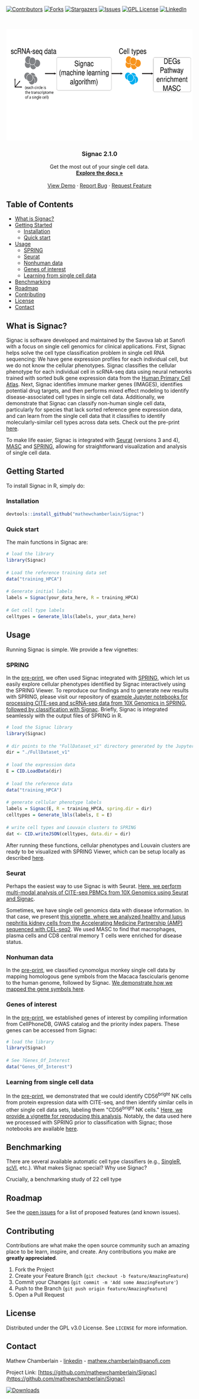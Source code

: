 [![Contributors][contributors-shield]][contributors-url]
[![Forks][forks-shield]][forks-url]
[![Stargazers][stars-shield]][stars-url]
[![Issues][issues-shield]][issues-url]
[![GPL License][license-shield]][license-url]
[![LinkedIn][linkedin-shield]][linkedin-url]

<!-- PROJECT LOGO -->
<br />
<p align="center">
  <a href="https://www.sanofi.com/">
    <img src="images/GitHubFigure.svg" alt="Logo" width="600" height="300">
  </a>

  <h3 align="center">Signac 2.1.0</h3>

  <p align="center">
    Get the most out of your single cell data.
    <br />
    <a href="#getting-started"><strong>Explore the docs »</strong></a>
    <br />
    <br />
    <a href="https://htmlpreview.github.io/?https://github.com/mathewchamberlain/Signac/master/vignettes/signac-Seurat_CITEseq.html">View Demo</a>
    ·
    <a href="https://github.com/mathewchamberlain/Signac/issues">Report Bug</a>
    ·
    <a href="https://github.com/mathewchamberlain/Signac/issues">Request Feature</a>
  </p>
</p>



<!-- TABLE OF CONTENTS -->
## Table of Contents

* [What is Signac?](#about-the-project)
* [Getting Started](#getting-started)
  * [Installation](#installation)
  * [Quick start](#quickstart)
* [Usage](#usage)
  * [SPRING](#spring)
  * [Seurat](#seurat)
  * [Nonhuman data](#Nonhuman-data)
  * [Genes of interest](#genes-of-interest)
  * [Learning from single cell data](#learning-from-single-cell-data)
* [Benchmarking](#benchmarking) 
* [Roadmap](#roadmap)
* [Contributing](#contributing)
* [License](#license)
* [Contact](#contact)

<!-- ABOUT THE PROJECT -->
## What is Signac?

Signac is software developed and maintained by the Savova lab at Sanofi with a focus on single cell genomics for clinical applications. First, Signac helps solve the cell type classification problem in single cell RNA sequencing: We have gene expression profiles for each individual cell, but we do not know the cellular phenotypes. Signac classifies the cellular phenotype for each individual cell in scRNA-seq data using neural networks trained with sorted bulk gene expression data from the [Human Primary Cell Atlas](https://bmcgenomics.biomedcentral.com/articles/10.1186/1471-2164-14-632). Next, Signac identifies immune marker genes (IMAGES), identifies potential drug targets, and then performs mixed effect modeling to identify disease-associated cell types in single cell data. Additionally, we demonstrate that Signac can classify non-human single cell data, particularly for species that lack sorted reference gene expression data, and can learn from the single cell data that it classifies to identify molecularly-similar cell types across data sets. Check out the pre-print [here](https://www.biorxiv.org/content/10.1101/2021.02.01.429207v2).

To make life easier, Signac is integrated with [Seurat](https://satijalab.org/seurat/) (versions 3 and 4), [MASC](https://pubmed.ncbi.nlm.nih.gov/30333237/) and [SPRING](https://pubmed.ncbi.nlm.nih.gov/29228172/), allowing for straightforward visualization and analysis of single cell data.

<!-- GETTING STARTED -->
## Getting Started

To install Signac in R, simply do:

### Installation

```r
devtools::install_github("mathewchamberlain/Signac")
```

### Quick start

The main functions in Signac are:

```r
# load the library
library(Signac)

# Load the reference training data set
data("training_HPCA")

# Generate initial labels
labels = Signac(your_data_here, R = training_HPCA)

# Get cell type labels
celltypes = Generate_lbls(labels, your_data_here)
```

<!-- USAGE EXAMPLES -->
## Usage

Running Signac is simple. We provide a few vignettes:

### SPRING
In the [pre-print](https://www.biorxiv.org/content/10.1101/2021.02.01.429207v2), we often used Signac integrated with [SPRING](https://pubmed.ncbi.nlm.nih.gov/29228172/), which let us easily explore cellular phenotypes identified by Signac interactively using the SPRING Viewer. To reproduce our findings and to generate new results with SPRING, please visit our repository of [example Jupyter notebooks for processing CITE-seq and scRNA-seq data from 10X Genomics in SPRING, followed by classification with Signac](https://github.com/mathewchamberlain/SPRING_dev/). Briefly, Signac is integrated seamlessly with the output files of SPRING in R.

```r
# load the Signac library
library(Signac)

# dir points to the "FullDataset_v1" directory generated by the Jupyter notebook
dir = "./FullDataset_v1" 

# load the expression data
E = CID.LoadData(dir)

# load the reference data
data("training_HPCA")

# generate cellular phenotype labels
labels = Signac(E, R = training_HPCA, spring.dir = dir)
celltypes = Generate_lbls(labels, E = E)

# write cell types and Louvain clusters to SPRING
dat <- CID.writeJSON(celltypes, data.dir = dir)
```

After running these functions, cellular phenotypes and Louvain clusters are ready to be visualized with SPRING Viewer, which can be setup locally as described [here](https://github.com/mathewchamberlain/SPRING_dev/).

### Seurat
Perhaps the easiest way to use Signac is with Seurat. [Here, we perform multi-modal analysis of CITE-seq PBMCs from 10X Genomics using Seurat and Signac](https://htmlpreview.github.io/?https://github.com/mathewchamberlain/Signac/master/vignettes/signac-Seurat_CITEseq.html).

Sometimes, we have single cell genomics data with disease information. In that case, we present [this vignette, where we analyzed healthy and lupus nephritis kidney cells from the Accelerating Medicine Partnership (AMP) sequenced with CEL-seq2](https://htmlpreview.github.io/?https://github.com/mathewchamberlain/Signac/master/vignettes/signac-Seurat_AMP.html). We used MASC to find that macrophages, plasma cells and CD8 central memory T cells were enriched for disease status.

### Nonhuman data

In the [pre-print](https://www.biorxiv.org/content/10.1101/2021.02.01.429207v2), we classified cynomolgus monkey single cell data by mapping homologous gene symbols from the Macaca fascicularis genome to the human genome, followed by Signac. [We demonstrate how we mapped the gene symbols here](https://htmlpreview.github.io/?https://github.com/mathewchamberlain/Signac/master/vignettes/Crabeating_vignette.html).

### Genes of interest

In the [pre-print](https://www.biorxiv.org/content/10.1101/2021.02.01.429207v2), we established genes of interest by compiling information from CellPhoneDB, GWAS catalog and the priority index papers. These genes can be accessed from Signac:

```r
# load the library
library(Signac)

# See ?Genes_Of_Interest
data("Genes_Of_Interest")
```

### Learning from single cell data

In the [pre-print](https://www.biorxiv.org/content/10.1101/2021.02.01.429207v2), we demonstrated that we could identify CD56<sup>bright</sup> NK cells from protein expression data with CITE-seq, and then identify similar cells in other single cell data sets, labeling them "CD56<sup>bright</sup> NK cells." [Here, we provide a vignette for reproducing this analysis](https://htmlpreview.github.io/?https://github.com/mathewchamberlain/Signac/master/vignettes/signac-SPRING_Learning.html). Notably, the data used here we processed with SPRING prior to classification with Signac; those notebooks are available [here](https://github.com/mathewchamberlain/SPRING_dev/).

<!-- BENCHMARKING -->
## Benchmarking

There are several available automatic cell type classifiers (e.g., [SingleR](https://bioconductor.org/packages/release/bioc/html/SingleR.html), [scVI](https://www.nature.com/articles/s41592-018-0229-2), etc.). What makes Signac special? Why use Signac?

Crucially, a benchmarking study of 22 cell type 

<!-- ROADMAP -->
## Roadmap

See the [open issues](https://github.com/mathewchamberlain/Signac/issues) for a list of proposed features (and known issues).

<!-- CONTRIBUTING -->
## Contributing

Contributions are what make the open source community such an amazing place to be learn, inspire, and create. Any contributions you make are **greatly appreciated**.

1. Fork the Project
2. Create your Feature Branch (`git checkout -b feature/AmazingFeature`)
3. Commit your Changes (`git commit -m 'Add some AmazingFeature'`)
4. Push to the Branch (`git push origin feature/AmazingFeature`)
5. Open a Pull Request

<!-- LICENSE -->
## License

Distributed under the GPL v3.0 License. See `LICENSE` for more information.

<!-- CONTACT -->
## Contact

Mathew Chamberlain - [linkedin](https://linkedin.com/in/chamberlainmathew) - mathew.chamberlain@sanofi.com

Project Link: [https://github.com/mathewchamberlain/Signac](https://github.com/mathewchamberlain/Signac)

<!-- MARKDOWN LINKS & IMAGES -->
<!-- https://www.markdownguide.org/basic-syntax/#reference-style-links -->
[contributors-shield]: https://img.shields.io/github/contributors/mathewchamberlain/Signac.svg?style=flat-square
[contributors-url]: https://github.com/mathewchamberlain/Signac/graphs/contributors
[forks-shield]: https://img.shields.io/github/forks/mathewchamberlain/Signac.svg?style=flat-square
[forks-url]: https://github.com/mathewchamberlain/Signac/network/members
[stars-shield]: https://img.shields.io/github/stars/mathewchamberlain/Signac.svg?style=flat-square
[stars-url]: https://github.com/mathewchamberlain/Signac/stargazers
[issues-shield]: https://img.shields.io/github/issues/mathewchamberlain/Signac.svg?style=flat-square
[issues-url]: https://github.com/mathewchamberlain/Signac/issues
[license-shield]: https://img.shields.io/github/license/mathewchamberlain/Signac.svg?style=flat-square
[license-url]: https://choosealicense.com/licenses/gpl-3.0/
[linkedin-shield]: https://img.shields.io/badge/-LinkedIn-black.svg?style=flat-square&logo=linkedin&colorB=555
[linkedin-url]: https://linkedin.com/in/chamberlainmathew
[product-screenshot]: images/screenshot.png
[![Downloads](https://img.shields.io/github/downloads/Cigaras/IPTV.bundle/total.svg "Downloads")](https://github.com/Cigaras/IPTV.bundle/releases)
